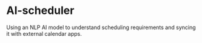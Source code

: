 # AI-scheduler
Using an NLP AI model to understand scheduling requirements and syncing it with external calendar apps.
